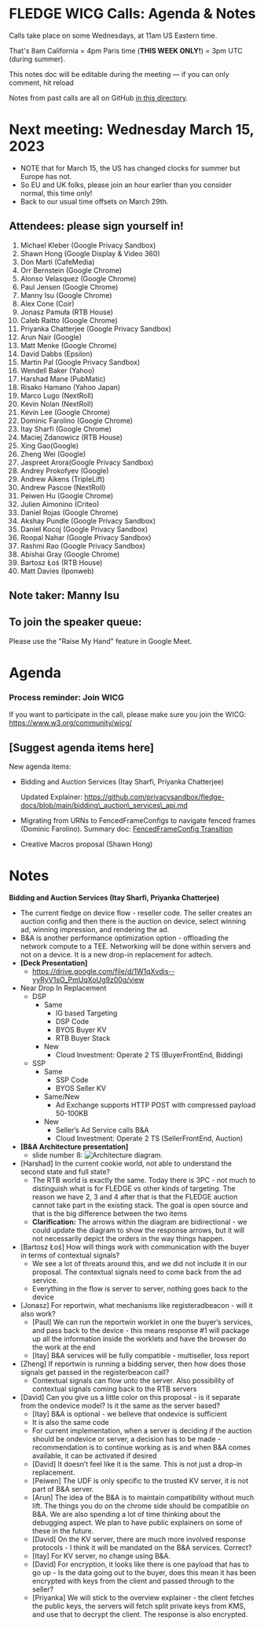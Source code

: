 # FLEDGE WICG Calls: Agenda & Notes

Calls take place on some Wednesdays, at 11am US Eastern time.

That's 8am California = 4pm Paris time (**THIS WEEK ONLY!**) = 3pm UTC (during summer).

This notes doc will be editable during the meeting — if you can only comment, hit reload

Notes from past calls are all on GitHub [in this directory](https://github.com/WICG/turtledove/tree/main/meetings).


# Next meeting: Wednesday March 15, 2023



*   NOTE that for March 15, the US has changed clocks for summer but Europe has not.
*   So EU and UK folks, please join an hour earlier than you consider normal, this time only!
*   Back to our usual time offsets on March 29th.


## Attendees: please sign yourself in!	



1. Michael Kleber (Google Privacy Sandbox)
2. Shawn Hong (Google Display & Video 360)
3. Don Marti (CafeMedia)
4. Orr Bernstein (Google Chrome)
5. Alonso Velasquez (Google Chrome)
6. Paul Jensen (Google Chrome)
7. Manny Isu (Google Chrome)
8. Alex Cone (Coir)
9. Jonasz Pamuła (RTB House)
10. Caleb Raitto (Google Chrome)
11. Priyanka Chatterjee (Google Privacy Sandbox)
12. Arun Nair (Google)
13. Matt Menke (Google Chrome)
14. David Dabbs (Epsilon)
15. Martin Pal (Google Privacy Sandbox)
16. Wendell Baker (Yahoo)
17. Harshad Mane (PubMatic)
18. Risako Hamano (Yahoo Japan)
19. Marco Lugo (NextRoll)
20. Kevin Nolan (NextRoll)
21. Kevin Lee (Google Chrome)
22. Dominic Farolino (Google Chrome)
23. Itay Sharfi (Google Chrome)
24. Maciej Zdanowicz (RTB House)
25. Xing Gao(Google)
26. Zheng Wei (Google)
27. Jaspreet Arora(Google Privacy Sandbox)
28. Andrey Prokofyev (Google)
29. Andrew Aikens (TripleLift)
30. Andrew Pascoe (NextRoll)
31. Peiwen Hu (Google Chrome)
32. Julien Aimonino (Criteo)
33. Daniel Rojas (Google Chrome)
34. Akshay Pundle (Google Privacy Sandbox)
35. Daniel Kocoj (Google Privacy Sandbox)
36. Roopal Nahar (Google Privacy Sandbox)
37. Rashmi Rao (Google Privacy Sandbox)
38. Abishai Gray (Google Chrome)
39. Bartosz Łoś (RTB House)
40. Matt Davies (Iponweb)


## Note taker: Manny Isu


## To join the speaker queue:

Please use the "Raise My Hand" feature in Google Meet.


# Agenda


### Process reminder: Join WICG

If you want to participate in the call, please make sure you join the WICG: https://www.w3.org/community/wicg/ 


## [Suggest agenda items here]

New agenda items:



*   Bidding and Auction Services (Itay Sharfi, Priyanka Chatterjee) 

    Updated Explainer: https://github.com/privacysandbox/fledge-docs/blob/main/bidding\_auction\_services\_api.md

*   Migrating from URNs to FencedFrameConfigs to navigate fenced frames (Dominic Farolino). Summary doc: [FencedFrameConfig Transition](https://docs.google.com/document/d/1a6DFN3d4EEuWFM8lnk7uCeRmPFwniTGirilG33DjOM8/edit#)
*   Creative Macros proposal (Shawn Hong)


# Notes

**Bidding and Auction Services (Itay Sharfi, Priyanka Chatterjee)**



*   The current fledge on device flow - reseller code. The seller creates an auction config and then there is the auction on device, select winning ad, winning impression, and rendering the ad.
*   B&A is another performance optimization option - offloading the network compute to a TEE. Networking will be done within servers and not on a device. It is a new drop-in replacement for adtech.
*   **[Deck Presentation]**
    *   https://drive.google.com/file/d/1W1qXvdis--yyRyV1sO_PmUqXoUg9z00g/view
*   Near Drop In Replacement
    *   DSP
        *   Same
            *   IG based Targeting
            *   DSP Code
            *   BYOS Buyer KV
            *   RTB Buyer Stack
        *   New
            *   Cloud Investment: Operate 2 TS (BuyerFrontEnd, Bidding)
    *   SSP
        *   Same
            *   SSP Code
            *   BYOS Seller KV
        *   Same/New
            *   Ad Exchange supports HTTP POST with compressed payload 50-100KB
        *   New
            *   Seller’s Ad Service calls B&A
            *   Cloud Investment: Operate 2 TS (SellerFrontEnd, Auction)
*   **[B&A Architecture presentation]**
    *    slide number 8: ![Architecture diagram.](https://github.com/privacysandbox/fledge-docs/blob/main/images/unified-contextual-remarketing-bidding-auction-services.png)
*   [Harshad] In the current cookie world, not able to understand the second state and full state?
    *   The RTB world is exactly the same. Today there is 3PC - not much to distinguish what is for FLEDGE vs other kinds of targeting. The reason we have 2, 3 and 4 after that is that the FLEDGE auction cannot take part in the existing stack. The goal is open source and that is the big difference between the two items
    *   **Clarification:** The arrows within the diagram are bidirectional - we could update the diagram to show the response arrows, but it will not necessarily depict the orders in the way things happen.
*   [Bartosz Łoś] How will things work with communication with the buyer in terms of contextual signals? 
    *   We see a lot of threats around this, and we did not include it in our proposal. The contextual signals need to come back from the ad service.
    *   Everything in the flow is server to server, nothing goes back to the device
*   [Jonasz] For reportwin, what mechanisms like registeradbeacon - will it also work?
    *   [Paul] We can run the reportwin worklet in one the buyer’s services, and pass back to the device - this means response #1 will package up all the information inside the worklets and have the browser do the work at the end
    *   [Itay] B&A services will be fully compatible - multiseller, loss report
*   [Zheng] If reportwin is running a bidding server, then how does those signals get passed in the registerbeacon call?
    *   Contextual signals can flow unto the server. Also possibility of contextual signals coming back to the RTB servers
*   [David] Can you give us a little color on this proposal - is it separate from the ondevice model? Is it the same as the server based?
    *   [Itay] B&A is optional - we believe that ondevice is sufficient
    *   It is also the same code
    *   For current implementation, when a server is deciding if the auction should be ondevice or server, a decision has to be made - recommendation is to continue working as is and when B&A comes available, it can be activated if desired
    *   [David] It doesn’t feel like it is the same. This is not just a drop-in replacement.
    *   [Peiwen] The UDF is only specific to the trusted KV server, it is not part of B&A server.
    *   [Arun] The idea of the B&A is to maintain compatibility without much lift. The things you do on the chrome side should be compatible on B&A. We are also spending a lot of time thinking about the debugging aspect. We plan to have public explainers on some of these in the future.
    *   [David] On the KV server, there are much more involved response protocols - I think it will be mandated on the B&A services. Correct?
    *   [Itay] For KV server, no change using B&A. 
    *   [David] For encryption, it looks like there is one payload that has to go up - Is the data going out to the buyer, does this mean it has been encrypted with keys from the client and passed through to the seller?
    *   [Priyanka] We will stick to the overview explainer - the client fetches the public keys, the servers will fetch split private keys from KMS, and use that to decrypt the client. The response is also encrypted.
